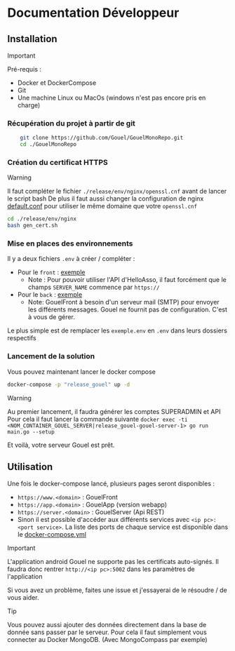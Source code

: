 # Documentation Développeur

## Installation

> [!IMPORTANT]
> Pré-requis :
>
> - Docker et DockerCompose
> - Git
> - Une machine Linux ou MacOs (windows n'est pas encore pris en charge)

### Récupération du projet à partir de git

```bash
    git clone https://github.com/Gouel/GouelMonoRepo.git
    cd ./GouelMonoRepo
```

### Création du certificat HTTPS

> [!WARNING]
> Il faut compléter le fichier `./release/env/nginx/openssl.cnf` avant de lancer le script bash
> De plus il faut aussi changer la configuration de nginx [default.conf](https://github.com/Gouel/GouelMonoRepo/blob/main/release/env/nginx/default.conf) pour utiliser le même domaine que votre `openssl.cnf`

```bash
cd ./release/env/nginx
bash gen_cert.sh
```

### Mise en places des environnements

Il y a deux fichiers `.env` à créer / compléter :

- Pour le `front` : [exemple](https://github.com/Gouel/GouelMonoRepo/blob/main/GouelFront/.exemple.env)
  - Note : Pour pouvoir utiliser l'API d'HelloAsso, il faut forcément que le champs `SERVER_NAME` commence par `https://`
- Pour le `back` : [exemple](https://github.com/Gouel/GouelMonoRepo/blob/main/GouelServer/.exemple.env)
  - Note: GouelFront à besoin d'un serveur mail (SMTP) pour envoyer les différents messages. Gouel ne fournit pas de configuration. C'est à vous de gérer.

Le plus simple est de remplacer les `exemple.env` en `.env` dans leurs dossiers respectifs

### Lancement de la solution

Vous pouvez maintenant lancer le docker compose

```bash
docker-compose -p "release_gouel" up -d
```

> [!WARNING]
> Au premier lancement, il faudra générer les comptes SUPERADMIN et API
> Pour cela il faut lancer la commande suivante
> `docker exec -ti <NOM_CONTAINER_GOUEL_SERVER|release_gouel-gouel-server-1> go run main.go --setup`

Et voilà, votre serveur Gouel est prêt.

## Utilisation

Une fois le docker-compose lancé, plusieurs pages seront disponibles :

- `https://www.<domain>` : GouelFront
- `https://app.<domain>` : GouelApp (version webapp)
- `https://server.<domain>` : GouelServer (Api REST)
- Sinon il est possible d'accéder aux différents services avec `<ip pc>:<port service>`. La liste des ports de chaque service est disponible dans le [docker-compose.yml](https://github.com/Gouel/GouelMonoRepo/blob/main/docker-compose.yml)

> [!IMPORTANT]
> L'application android Gouel ne supporte pas les certificats auto-signés. Il faudra donc rentrer `http://<ip pc>:5002` dans les paramètres de l'application

Si vous avez un problème, faites une issue et j'essayerai de le résoudre / de vous aider.

> [!TIP]
> Vous pouvez aussi ajouter des données directement dans la base de donnée sans passer par le serveur.
> Pour cela il faut simplement vous connecter au Docker MongoDB. (Avec MongoCompass par exemple)
